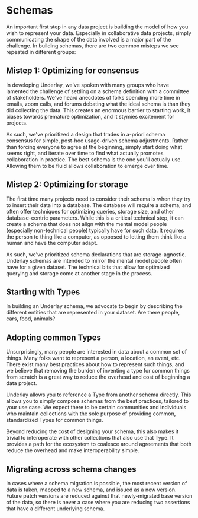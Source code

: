 # Schemas

An important first step in any data project is building the model of how you wish to represent your data. Especially in collaborative data projects, simply communicating the shape of the data involved is a major part of the challenge. In building schemas, there are two common misteps we see repeated in different groups:

## Mistep 1: Optimizing for consensus
In developing Underlay, we've spoken with many groups who have lamented the challenge of settling on a schema definition with a committee of stakeholders. We've heard anecdotes of folks spending more time in emails, zoom calls, and forums debating what the ideal schema is than they did collecting the data. This creates an enormous barrier to starting work, it biases towards premature optimization, and it stymies excitement for projects. 

As such, we've prioritized a design that trades in a-priori schema consensus for simple, post-hoc usage-driven schema adjustments. Rather than forcing everyone to agree at the beginning, simply start doing what seems right, and iterate over time to find what actually promotes collaboration in practice. The best schema is the one you'll actually use. Allowing them to be fluid allows collaboration to emerge over time.

## Mistep 2: Optimizing for storage
The first time many projects need to consider their schema is when they try to insert their data into a database. The database will require a schema, and often offer techniques for optimizing queries, storage size, and other database-centric parameters. While this is a critical technical step, it can create a schema that does not align with the mental model people (especially non-technical people) typically have for such data. It requires the person to thing like a computer, as opposed to letting them think like a human and have the computer adapt. 

As such, we've prioritized schema declarations that are storage-agnostic. Underlay schemas are intended to mirror the mental model people often have for a given dataset. The technical bits that allow for optimized querying and storage come at another stage in the process.

## Starting with Types
In building an Underlay schema, we advocate to begin by describing the different entities that are represented in your dataset. Are there people, cars, food, animals?
<!-- [TODO: technical dive on naming all the parts of a schema] -->

## Adopting common Types
Unsurprisingly, many people are interested in data about a common set of things. Many folks want to represent a person, a location, an event, etc. There exist many best practices about how to represent such things, and we believe that removing the burden of inventing a type for common things from scratch is a great way to reduce the overhead and cost of beginning a data project. 

Underlay allows you to reference a Type from another schema directly. This allows you to simply compose schemas from the best practices, tailored to your use case. We expect there to be certain communities and individuals who maintain collections with the sole purpose of providing common, standardized Types for common things.

Beyond reducing the cost of designing your schema, this also makes it trivial to interoperate with other collections that also use that Type. It provides a path for the ecosystem to coalesce around agreements that both reduce the overhead and make interoperability simple.

## Migrating across schema changes
In cases where a schema migration is possible, the most recent version of data is taken, mapped to a new schema, and issued as a new version. Future patch versions are reduced against that newly-migrated base version of the data, so there is never a case where you are reducing two assertions that have a different underlying schema.
